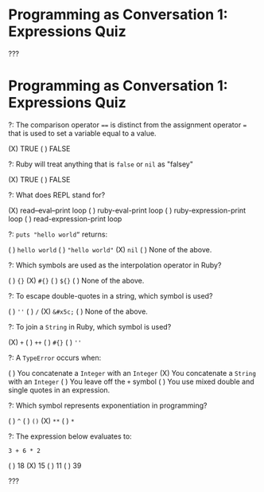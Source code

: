 # Programming as Conversation 1: Expressions Quiz

???

# Programming as Conversation 1: Expressions Quiz

?: The comparison operator `==` is distinct from the assignment operator `=` that is used to set a variable equal to a value.

(X) TRUE
( ) FALSE

?: Ruby will treat anything that is `false` or `nil` as "falsey"

(X) TRUE
( ) FALSE

?: What does REPL stand for?

(X) read–eval–print loop
( ) ruby-eval-print loop
( ) ruby-expression-print loop
( ) read-expression-print loop

?: ```puts "hello world”``` returns:

( ) `hello world`
( ) `"hello world"`
(X) `nil`
( ) None of the above.

?: Which symbols are used as the interpolation operator in Ruby?

( ) `{}`
(X) `#{}`
( ) `${}`
( ) None of the above.

?: To escape double-quotes in a string, which symbol is used?

( ) `''`
( ) `/`
(X) `&#x5c;`
( ) None of the above.

?:  To join a `String` in Ruby, which symbol is used?

(X) `+`
( ) `++`
( ) `#{}`
( ) `''`

?: A  `TypeError` occurs when:

( ) You concatenate a `Integer` with an `Integer`
(X) You concatenate a `String` with an `Integer`
( ) You leave off the `+` symbol
( ) You use mixed double and single quotes in an expression.

?: Which symbol represents exponentiation in programming?

( ) `^`
( ) `()`
(X) `**`
( ) `*`

?: The expression below evaluates to:

```
3 + 6 * 2
```
( ) 18
(X) 15
( ) 11
( ) 39

???

